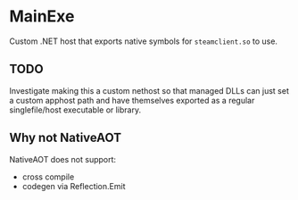 # MainExe
Custom .NET host that exports native symbols for `steamclient.so` to use.

## TODO
Investigate making this a custom nethost so that managed DLLs can just set a custom apphost path and have themselves exported as a regular singlefile/host executable or library.

## Why not NativeAOT
NativeAOT does not support:
- cross compile
- codegen via Reflection.Emit